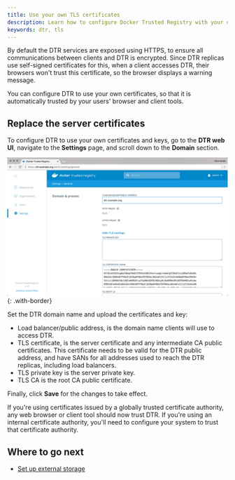```yaml
---
title: Use your own TLS certificates
description: Learn how to configure Docker Trusted Registry with your own TLS certificates.
keywords: dtr, tls
---
```


By default the DTR services are exposed using HTTPS, to ensure all
communications between clients and DTR is encrypted. Since DTR
replicas use self-signed certificates for this, when a client accesses
DTR, their browsers won't trust this certificate, so the browser displays a
warning message.

You can configure DTR to use your own certificates, so that it is automatically
trusted by your users' browser and client tools.

## Replace the server certificates

To configure DTR to use your own certificates and keys, go to the
**DTR web UI**, navigate to the **Settings** page, and scroll down to the
**Domain** section.

![](../../images/use-your-certificates-1.png){: .with-border}


Set the DTR domain name and upload the certificates and key:

* Load balancer/public address, is the domain name clients will use to access DTR.
* TLS certificate, is the server certificate and any intermediate CA public
certificates. This certificate needs to be valid for the DTR public address,
and have SANs for all addresses used to reach the DTR replicas, including load
balancers.
* TLS private key is the server private key.
* TLS CA is the root CA public certificate.

Finally, click **Save** for the changes to take effect.

If you're using certificates issued by a globally trusted certificate authority,
any web browser or client tool should now trust DTR. If you're using an internal
certificate authority, you'll need to configure your system to trust that
certificate authority.

## Where to go next

- [Set up external storage](external-storage/index.md)
